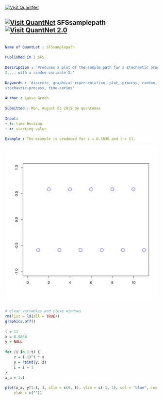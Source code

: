 
[<img src="https://github.com/QuantLet/Styleguide-and-Validation-procedure/blob/master/pictures/banner.png" alt="Visit QuantNet">](http://quantlet.de/index.php?p=info)

## [<img src="https://github.com/QuantLet/Styleguide-and-Validation-procedure/blob/master/pictures/qloqo.png" alt="Visit QuantNet">](http://quantlet.de/) **SFSsamplepath** [<img src="https://github.com/QuantLet/Styleguide-and-Validation-procedure/blob/master/pictures/QN2.png" width="60" alt="Visit QuantNet 2.0">](http://quantlet.de/d3/ia)

```yaml

Name of QuantLet : SFSsamplepath

Published in : SFS

Description : 'Produces a plot of the sample path for a stochastic process X_t = (-1)^t * X, t = 1,
2,... with a random variable X.'

Keywords : 'discrete, graphical representation, plot, process, random, simulation, stochastic,
stochastic-process, time-series'

Author : Lasse Groth

Submitted : Mon, August 03 2015 by quantomas

Input: 
- t: time horizon
- x: starting value

Example : The example is produced for x = 0.5836 and t = 11.

```

![Picture1](SFSsamplepath-1.png)


```r

# clear variables and close windows
rm(list = ls(all = TRUE))
graphics.off()

t = 11
x = 0.5836
y = NULL

for (i in 1:t) {
    z = (-1)^i * x
    y = rbind(y, z)
    i = i + 1
}
x_a = 1:t

plot(x_a, y[1:t, ], xlim = c(0, t), ylim = c(-1, 1), col = "blue", cex = 2, xlab = c(""), 
    ylab = c(""))
 
```
